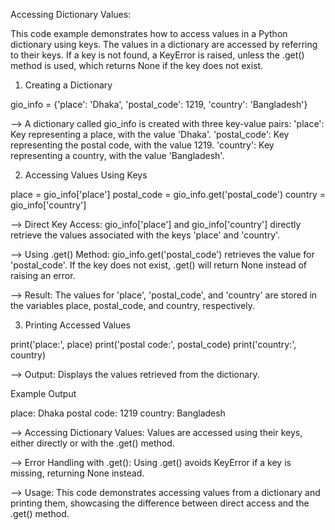 Accessing Dictionary Values:

This code example demonstrates how to access values in a Python dictionary using keys. The values in a dictionary are accessed by referring to their keys. If a key is not found, a KeyError is raised, unless the .get() method is used, which returns None if the key does not exist.

01. Creating a Dictionary

gio_info = {'place': 'Dhaka', 'postal_code': 1219, 'country': 'Bangladesh'}

--> A dictionary called gio_info is created with three key-value pairs:
	'place': Key representing a place, with the value 'Dhaka'.
	'postal_code': Key representing the postal code, with the value 1219.
	'country': Key representing a country, with the value 'Bangladesh'.

02. Accessing Values Using Keys

place = gio_info['place']
postal_code = gio_info.get('postal_code')
country = gio_info['country']

--> Direct Key Access: gio_info['place'] and gio_info['country'] directly retrieve the values associated with the keys 'place' and 'country'.

--> Using .get() Method: gio_info.get('postal_code') retrieves the value for 'postal_code'. If the key does not exist, .get() will return None instead of raising an error.

--> Result: The values for 'place', 'postal_code', and 'country' are stored in the variables place, postal_code, and country, respectively.

03. Printing Accessed Values

print('place:', place)
print('postal code:', postal_code)
print('country:', country)

--> Output: Displays the values retrieved from the dictionary.

Example Output

place: Dhaka
postal code: 1219
country: Bangladesh

--> Accessing Dictionary Values: Values are accessed using their keys, either directly or with the .get() method.

--> Error Handling with .get(): Using .get() avoids KeyError if a key is missing, returning None instead.

--> Usage: This code demonstrates accessing values from a dictionary and printing them, showcasing the difference between direct access and the .get() method.















